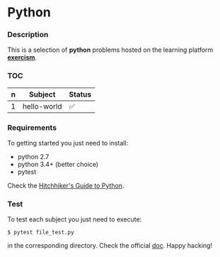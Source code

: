 # **Python**

### **Description**

This is a selection of **python** problems hosted on the learning platform **[exercism](http://exercism.io/languages/python)**.

### **TOC**

| n | Subject     | Status             |
|---|-------------|--------------------|
| 1 | hello-world | :white_check_mark: |

### **Requirements**

To getting started you just need to install:

+ python 2.7
+ python 3.4+ (better choice)
+ pytest

Check the [Hitchhiker's Guide to Python](http://docs.python-guide.org/en/latest/starting/installation/).

### **Test**

To test each subject you just need to execute:

```shell
$ pytest file_test.py
```

in the corresponding directory. Check the official [doc](http://exercism.io/languages/python/tests). Happy hacking!
